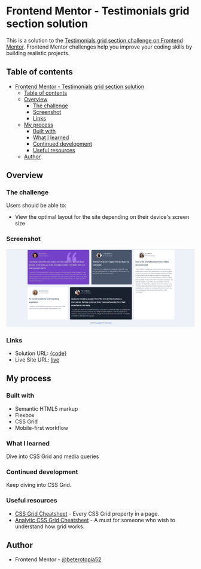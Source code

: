 # Frontend Mentor - Testimonials grid section solution

This is a solution to the [Testimonials grid section challenge on Frontend Mentor](https://www.frontendmentor.io/challenges/testimonials-grid-section-Nnw6J7Un7). Frontend Mentor challenges help you improve your coding skills by building realistic projects.

## Table of contents

- [Frontend Mentor - Testimonials grid section solution](#frontend-mentor---testimonials-grid-section-solution)
  - [Table of contents](#table-of-contents)
  - [Overview](#overview)
    - [The challenge](#the-challenge)
    - [Screenshot](#screenshot)
    - [Links](#links)
  - [My process](#my-process)
    - [Built with](#built-with)
    - [What I learned](#what-i-learned)
    - [Continued development](#continued-development)
    - [Useful resources](#useful-resources)
  - [Author](#author)

## Overview

### The challenge

Users should be able to:

- View the optimal layout for the site depending on their device's screen size

### Screenshot

![Testimonials grid section solution](./images/screenshot.png)

### Links

- Solution URL: [{code}](testimonials-grid-section/index.html)
- Live Site URL: [live](https://heterotopia52.github.io/front-End-Mentor/testimonials-grid-section/index.html)

## My process

### Built with

- Semantic HTML5 markup
- Flexbox
- CSS Grid
- Mobile-first workflow

### What I learned

Dive into CSS Grid and media queries

### Continued development

Keep diving into CSS Grid.

### Useful resources

- [CSS Grid Cheatsheet](https://grid.malven.co/) - Every CSS Grid property in a page.
- [Analytic CSS Grid Cheatsheet](https://yoksel.github.io/grid-cheatsheet/) - A must for someone who wish to understand how grid works.

## Author

- Frontend Mentor - [@beterotopia52](https://www.frontendmentor.io/profile/heterotopia52)
